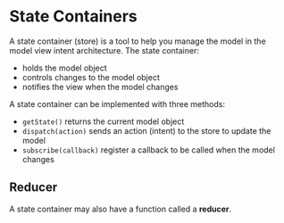State Containers
================

A state container (store) is a tool to help you manage the model in the model view intent architecture. The state container:

* holds the model object
* controls changes to the model object
* notifies the view when the model changes

A state container can be implemented with three methods:

* `getState()` returns the current model object
* `dispatch(action)` sends an action (intent) to the store to update the model
* `subscribe(callback)` register a callback to be called when the model changes

Reducer
------

A state container may also have a function called a __reducer__. 
